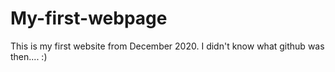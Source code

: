 # My-first-webpage
This is my first website from December 2020.  I didn't know what github was then.... :)

